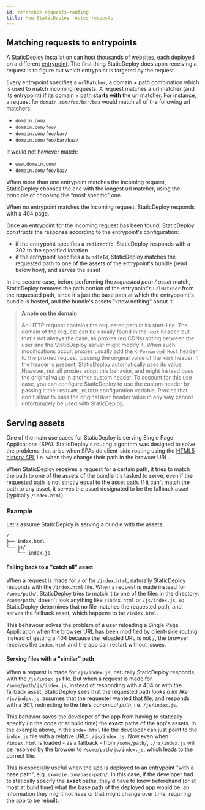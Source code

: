 ```yaml
---
id: reference-requests-routing
title: How StaticDeploy routes requests
---
```


## Matching requests to entrypoints

A StaticDeploy installation can host thousands of websites, each deployed on a
different [entrypoint](/docs/reference-entities#entrypoints). The first thing
StaticDeploy does upon receiving a request is to figure out which entrypoint is
targeted by the request.

Every entrypoint specifies a `urlMatcher`, a domain + path combination which is
used to match incoming requests. A request matches a url matcher (and its
entrypoint) if its domain + path **starts with** the url matcher. For instance,
a request for `domain.com/foo/bar/baz` would match all of the following url
matchers:

- `domain.com/`
- `domain.com/foo/`
- `domain.com/foo/bar/`
- `domain.com/foo/bar/baz/`

It would not however match:

- `www.domain.com/`
- `domain.com/foo/baz/`

When more than one entrypoint matches the incoming request, StaticDeploy chooses
the one with the longest url matcher, using the principle of choosing the "most
specific" one.

When no entrypoint matches the incoming request, StaticDeploy responds with a
404 page.

Once an entrypoint for the incoming request has been found, StaticDeploy
constructs the response according to the entrypoint's configuration:

- if the entrypoint specifies a `redirectTo`, StaticDeploy responds with a 302
  to the specified location
- if the entrypoint specifies a `bundleId`, StaticDeploy matches the requested
  path to one of the assets of the entrypoint's bundle (read below how), and
  serves the asset

In the second case, before performing the _requested path / asset_ match,
StaticDeploy removes the path portion of the entrypoint's `urlMatcher` from the
requested path, since it's just the base path at which the entryppoint's bundle
is hosted, and the bundle's assets "know nothing" about it.

> **A note on the domain**
>
> An HTTP request contains the requested path in its start-line. The domain of
> the request can be usually found in the `Host` header, but that's not always
> the case, as proxies (eg CDNs) sitting between the user and the StaticDeploy
> server might modify it. When such modifications occur, proxies usually add the
> `X-Forwarded-Host` header to the proxied request, passing the original value
> of the `Host` header. If the header is present, StaticDeploy automatically
> uses its value. However, not all proxies adopt this behavior, and might
> instead pass the original value in another custom header. To account for this
> use case, you can configure StaticDeploy to use the custom header by passing
> it the `HOSTNAME_HEADER` configuration variable. Proxies that don't allow to
> pass the original `Host` header value in any way cannot unfortunately be used
> with StaticDeploy.

## Serving assets

One of the main use cases for StaticDeploy is serving Single Page Applications
(SPA). StaticDeploy's routing algorithm was designed to solve the problems that
arise when SPAs do client-side routing using the
[HTML5 history API](https://developer.mozilla.org/en-US/docs/Web/API/History_API),
i.e. when they change their path in the browser URL.

When StaticDeploy receives a request for a certain path, it tries to match the
path to one of the assets of the bundle it's tasked to serve, even if the
requested path is not strictly equal to the asset path. If it can't match the
path to any asset, it serves the asset designated to be the fallback asset
(typically `/index.html`).

### Example

Let's assume StaticDeploy is serving a bundle with the assets:

```sh
/
├── index.html
└── js/
    └── index.js
```

#### Falling back to a "catch all" asset

When a request is made for `/` or for `/index.html`, naturally StaticDeploy
responds with the `/index.html` file. When a request is made instead for
`/some/path/`, StaticDeploy tries to match it to one of the files in the
directory. `/some/path/` doesn't look anything like `/index.html` or
`/js/index.js`, so StaticDeploy determines that no file matches the requested
path, and serves the fallback asset, which happens to be `/index.html`.

This behaviour solves the problem of a user reloading a Single Page Application
when the browser URL has been modified by client-side routing: instead of
getting a 404 because the reloaded URL is not `/`, the browser receives the
`index.html` and the app can restart without issues.

#### Serving files with a "similar" path

When a request is made for `/js/index.js`, naturally StaticDeploy responds with
the `/js/index.js` file. But when a request is made for
`/some/path/js/index.js`, instead of responding with a 404 or with the fallback
asset, StaticDeploy sees that the requested path _looks a lot like_
`/js/index.js`, assumes that the requester wanted that file, and responds with a
301, redirecting to the file's _canonical path_, i.e. `/js/index.js`.

This behavior saves the developer of the app from having to statically specify
(in the code or at build time) the **exact** paths of the app's assets. In the
example above, in the `index.html` file the developer can just point to the
`index.js` file with a relative URL: `./js/index.js`. Now even when
`/index.html` is loaded - as a fallback - from `/some/path/`, `./js/index.js`
will be resolved by the browser to `/some/path/js/index.js`, which leads to the
correct file.

This is especially useful when the app is deployed to an entrypoint "with a base
path", e.g. `example.com/base-path/`. In this case, if the developer had to
statically specify the **exact** paths, they'd have to know beforehand (or at
most at build time) what the base path of the deployed app would be, an
information they might not have or that might change over time, requiring the
app to be rebuilt.

